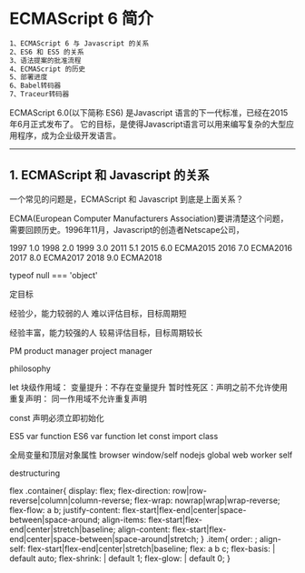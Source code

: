 # ECMAScript 6 简介
``` markdown
1、ECMAScript 6 与 Javascript 的关系
2、ES6 和 ES5 的关系
3、语法提案的批准流程
4、ECMAScript 的历史
5、部署进度
6、Babel转码器
7、Traceur转码器
```
ECMAScript 6.0(以下简称 ES6) 是Javascript 语言的下一代标准，已经在2015年6月正式发布了。
它的目标，是使得Javascript语言可以用来编写复杂的大型应用程序，成为企业级开发语言。

*********************************************
## 1. ECMAScript 和 Javascript 的关系
一个常见的问题是，ECMAScript 和 Javascript 到底是上面关系？

ECMA(European Computer Manufacturers Association)要讲清楚这个问题，需要回顾历史。1996年11月，Javascript的创造者Netscape公司，

1997 1.0 
1998 2.0 
1999 3.0 
2011 5.1 
2015 6.0 ECMA2015 
2016 7.0 ECMA2016 
2017 8.0 ECMA2017 
2018 9.0 ECMA2018 

typeof null === 'object'


定目标

经验少，能力较弱的人
难以评估目标，目标周期短

经验丰富，能力较强的人
较易评估目标，目标周期较长

PM 
product manager
project manager

philosophy

let
块级作用域：
变量提升：不存在变量提升
暂时性死区：声明之前不允许使用 
重复声明： 同一作用域不允许重复声明

const 声明必须立即初始化

ES5 var function
ES6 var function let const import class

全局变量和顶层对象属性
browser window/self
nodejs global
web worker self

destructuring

flex
.container{
  display: flex;
  flex-direction: row|row-reverse|column|column-reverse;
  flex-wrap: nowrap|wrap|wrap-reverse;
  flex-flow: a b;
  justify-content: flex-start|flex-end|center|space-between|space-around;
  align-items: flex-start|flex-end|center|stretch|baseline;
  align-content: flex-start|flex-end|center|space-between|space-around|stretch;
}
.item{
  order: <integer>;
  align-self: flex-start|flex-end|center|stretch|baseline;
  flex: a b c;
  flex-basis: <length> | default auto;
  flex-shrink: <number> | default 1;
  flex-glow: <number> | default 0;
}